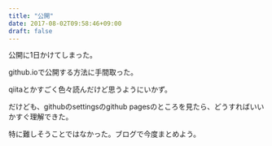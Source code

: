 ```yaml
---
title: "公開"
date: 2017-08-02T09:58:46+09:00
draft: false
---
```


公開に1日かけてしまった。

github.ioで公開する方法に手間取った。

qiitaとかすごく色々読んだけど思うようにいかず。

だけども、githubのsettingsのgithub pagesのところを見たら、どうすればいいかすぐ理解できた。

特に難しそうことではなかった。ブログで今度まとめよう。
